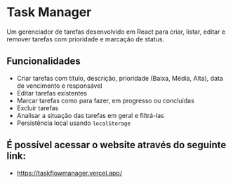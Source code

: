# Task Manager

Um gerenciador de tarefas desenvolvido em React para criar, listar, editar e remover tarefas com prioridade e marcação de status.

## Funcionalidades

- Criar tarefas com título, descrição, prioridade (Baixa, Média, Alta), data de vencimento e responsável
- Editar tarefas existentes
- Marcar tarefas como para fazer, em progresso ou concluídas
- Excluir tarefas
- Analisar a situação das tarefas em geral e filtrá-las
- Persistência local usando `localStorage`

## É possível acessar o website através do seguinte link:

- https://taskflowmanager.vercel.app/
